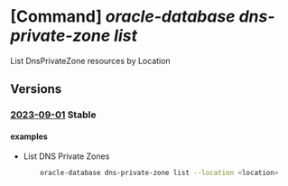 # [Command] _oracle-database dns-private-zone list_

List DnsPrivateZone resources by Location

## Versions

### [2023-09-01](/Resources/mgmt-plane/L3N1YnNjcmlwdGlvbnMve30vcHJvdmlkZXJzL29yYWNsZS5kYXRhYmFzZS9sb2NhdGlvbnMve30vZG5zcHJpdmF0ZXpvbmVz/2023-09-01.xml) **Stable**

<!-- mgmt-plane /subscriptions/{}/providers/oracle.database/locations/{}/dnsprivatezones 2023-09-01 -->

#### examples

- List DNS Private Zones
    ```bash
        oracle-database dns-private-zone list --location <location>
    ```
